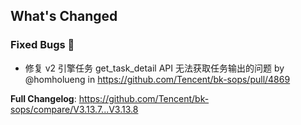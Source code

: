 <!-- Release notes generated using configuration in .github/release.yml at master -->

## What's Changed

### Fixed Bugs 👾
* 修复 v2 引擎任务 get_task_detail API 无法获取任务输出的问题 by @homholueng in https://github.com/Tencent/bk-sops/pull/4869


**Full Changelog**: https://github.com/Tencent/bk-sops/compare/V3.13.7...V3.13.8